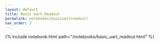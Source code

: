 ```yaml
---
layout: default
title: Basic Uart Readout
permalink: notebooks/basicuartreadout/
nav_order: 3
---
```

{% include notebook.html path="/notebooks/basic_uart_readout.html" %}